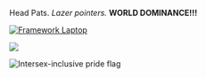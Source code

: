 Head Pats. *Lazer pointers.* **WORLD DOMINANCE!!!**

[![Framework Laptop](https://img.shields.io/badge/Framework%20Laptop-gray?style=for-the-badge&logo=Framework&link=https://frame.work)](https://frame.work)

[<a href="https://github.com/anuraghazra/github-readme-stats">
  <img align="center" src="https://github-readme-stats.vercel.app/api/wakatime?username=Orbital&theme=nord&layout=compact" />
</a>](https://github-readme-stats.vercel.app/api/wakatime?username=U07Q14USSS0&api_domain=waka.hackclub.com&bg_color=1A202C&title_color=2F855A&icon_color=2F855A&text_color=ffffff&custom_title=Wakapi%20Week%20Stats&layout=compact)

![Intersex-inclusive pride flag](https://upload.wikimedia.org/wikipedia/commons/6/60/Intersex-inclusive_pride_flag.svg)

